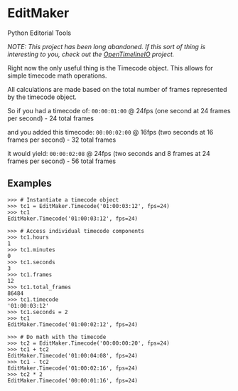 EditMaker
==========

Python Editorial Tools

*NOTE: This project has been long abandoned. If this sort of thing is interesting to you, check out the [OpenTimelineIO](http://opentimeline.io) project.*

Right now the only useful thing is the Timecode object. This allows for simple
timecode math operations.

All calculations are made based on the total number of frames represented by
the timecode object.

So if you had a timecode of:
`00:00:01:00` @ 24fps (one second at 24 frames per second) - 24 total frames

and you added this timecode:
`00:00:02:00` @ 16fps (two seconds at 16 frames per second) - 32 total frames

it would yield:
`00:00:02:08` @ 24fps (two seconds and 8 frames at 24 frames per second) - 56 total frames

Examples
--------
    >>> # Instantiate a timecode object
    >>> tc1 = EditMaker.Timecode('01:00:03:12', fps=24)
    >>> tc1
    EditMaker.Timecode('01:00:03:12', fps=24)

    >>> # Access individual timecode components
    >>> tc1.hours
    1
    >>> tc1.minutes
    0
    >>> tc1.seconds
    3
    >>> tc1.frames
    12
    >>> tc1.total_frames
    86484
    >>> tc1.timecode
    '01:00:03:12'
    >>> tc1.seconds = 2
    >>> tc1
    EditMaker.Timecode('01:00:02:12', fps=24)

    >>> # Do math with the timecode
    >>> tc2 = EditMaker.Timecode('00:00:00:20', fps=24)
    >>> tc1 + tc2
    EditMaker.Timecode('01:00:04:08', fps=24)
    >>> tc1 - tc2
    EditMaker.Timecode('01:00:02:16', fps=24)
    >>> tc2 * 2
    EditMaker.Timecode('00:00:01:16', fps=24)
